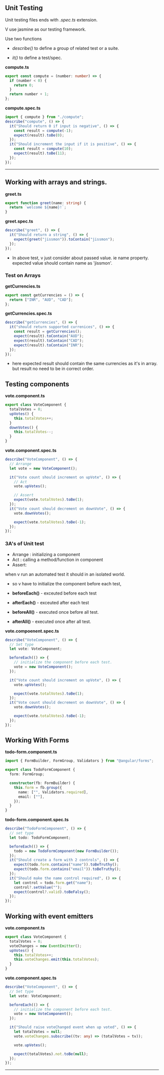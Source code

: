 ## Unit Testing

Unit testing files ends with _.spec.ts_ extension.

V use jasmine as our testing framework.

Use two functions

- _describe()_ to define a group of related test or a suite.

- _it()_ to define a test/spec.

**compute.ts**

```ts
export const compute = (number: number) => {
  if (number < 0) {
    return 0;
  }
  return number + 1;
};
```

**compute.spec.ts**

```ts
import { compute } from "./compute";
describe("compute", () => {
  it("Should return 0 if input is negative", () => {
    const result = compute(-1);
    expect(result).toBe(0);
  });
  it("Should increment the input if it is positive", () => {
    const result = compute(10);
    expect(result).toBe(11);
  });
});
```

---

## Working with arrays and strings.

**greet.ts**

```ts
export function greet(name: string) {
  return `welcome ${name}!`;
}
```

**greet.spec.ts**

```ts
describe("greet", () => {
  it("Should return a string", () => {
    expect(greet("jissmon")).toContain("jissmon");
  });
});
```

- In above test, v just consider about passed value. ie name property. expected value should contain name as 'jissmon'.

### Test on Arrays

**getCurrencies.ts**

```ts
export const getCurrencies = () => {
  return ["INR", "AUD", "CAD"];
};
```

**getCurrencies.spec.ts**

```ts
describe("getCurrencies", () => {
  it("should return supported currenices", () => {
    const result = getCurrencies();
    expect(result).toContain("AUD");
    expect(result).toContain("CAD");
    expect(result).toContain("INR");
  });
});
```

- here expected result should contain the same currencies as it's in array. but result no need to be in correct order.

## Testing components

**vote.component.ts**

```ts
export class VoteComponent {
  totalVotes = 0;
  upVotes() {
    this.totalVotes++;
  }
  downVotes() {
    this.totalVotes--;
  }
}
```

**vote.component.spec.ts**

```ts
describe("VoteComponent", () => {
  // Arrange
  let vote = new VoteComponent();

  it("Vote count should increment on upVote", () => {
    // Act
    vote.upVotes();

    // Assert
    expect(vote.totalVotes).toBe(1);
  });
  it("Vote count should decrement on downVote", () => {
    vote.downVotes();

    expect(vote.totalVotes).toBe(-1);
  });
});
```

### 3A's of Unit test

- Arrange : initializing a component
- Act : calling a method/function in component
- Assert:

when v run an automated test it should in an isolated world.

- so v have to initialize the component before each test,

- **beforeEach()** - exceuted before each test

- **afterEach()** - exceuted after each test

- **beforeAll()** - executed once before all test.

- **afterAll()** - executed once after all test.

**vote.compoenent.spec.ts**

```ts
describe("VoteComponent", () => {
  // Set type
  let vote: VoteComponent;

  beforeEach(() => {
    // initialize the component before each test.
    vote = new VoteComponent();
  });

  it("Vote count should increment on upVote", () => {
    vote.upVotes();

    expect(vote.totalVotes).toBe(1);
  });
  it("Vote count should decrement on downVote", () => {
    vote.downVotes();

    expect(vote.totalVotes).toBe(-1);
  });
});
```

## Working With Forms

**todo-form.component.ts**

```ts
import { FormBuilder, FormGroup, Validators } from "@angular/forms";

export class TodoFormComponent {
  form: FormGroup;

  constructor(fb: FormBuilder) {
    this.form = fb.group({
      name: ["", Validators.required],
      email: [""],
    });
  }
}
```

**todo-form.component.spec.ts**

```ts
describe("TodoFormComponent", () => {
  // set type
  let todo: TodoFormComponent;

  beforeEach(() => {
    todo = new TodoFormComponent(new FormBuilder());
  });
  it("Should create a form with 2 controls", () => {
    expect(todo.form.contains("name")).toBeTruthy();
    expect(todo.form.contains("email")).toBeTruthy();
  });
  it("Should make the name control required", () => {
    let control = todo.form.get("name");
    control?.setValue("");
    expect(control?.valid).toBeFalsy();
  });
});
```

## Working with event emitters

**vote.component.ts**

```ts
export class VoteComponent {
  totalVotes = 0;
  voteChanges = new EventEmitter();
  upVotes() {
    this.totalVotes++;
    this.voteChanges.emit(this.totalVotes);
  }
}
```

**vote.component.spec.ts**

```ts
describe("VoteComponent", () => {
  // Set type
  let vote: VoteComponent;

  beforeEach(() => {
    // initialize the component before each test.
    vote = new VoteComponent();
  });

  it("Should raise voteChanged event when up voted", () => {
    let totalVotes = null;
    vote.voteChanges.subscribe((tv: any) => (totalVotes = tv));

    vote.upVotes();

    expect(totalVotes).not.toBe(null);
  });
});
```

---
